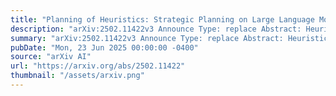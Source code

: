 ```yaml
---
title: "Planning of Heuristics: Strategic Planning on Large Language Models with Monte Carlo Tree Search for Automating Heuristic Optimization"
description: "arXiv:2502.11422v3 Announce Type: replace Abstract: Heuristics have achieved great success in solving combinatorial optimization problems~(COPs). However, heuristics designed by humans require too much domain knowledge and testing time. Since Large Language Models~(LLMs) possess strong capabilities to understand and generate content with a knowledge base that covers various domains, they offer potential ways to automatically optimize heuristics. To this end, we propose Planning of Heuristics~(PoH), an optimization method that integrates LLM self-reflection with Monte Carlo Tree Search, a well-known planning algorithm. PoH iteratively refines generated heuristics by evaluating their performance and providing improvement suggestions. Our method enables to iteratively evaluate the generated heuristics~(states) and improve them based on the improvement suggestions~(actions) and evaluation results~(rewards), by effectively simulating future states to search for paths with higher rewards. In this paper, we apply PoH to solve the Traveling Salesman Problem and the Flow Shop Scheduling Problem. The experimental results show that PoH outperforms hand-crafted heuristics and other Automatic Heuristic Design methods based on LLMs, and achieves the state-of-the-art performance in automating heuristic optimization with LLMs to solve tested COPs, especially with large sizes."
summary: "arXiv:2502.11422v3 Announce Type: replace Abstract: Heuristics have achieved great success in solving combinatorial optimization problems~(COPs). However, heuristics designed by humans require too much domain knowledge and testing time. Since Large Language Models~(LLMs) possess strong capabilities to understand and generate content with a knowledge base that covers various domains, they offer potential ways to automatically optimize heuristics. To this end, we propose Planning of Heuristics~(PoH), an optimization method that integrates LLM self-reflection with Monte Carlo Tree Search, a well-known planning algorithm. PoH iteratively refines generated heuristics by evaluating their performance and providing improvement suggestions. Our method enables to iteratively evaluate the generated heuristics~(states) and improve them based on the improvement suggestions~(actions) and evaluation results~(rewards), by effectively simulating future states to search for paths with higher rewards. In this paper, we apply PoH to solve the Traveling Salesman Problem and the Flow Shop Scheduling Problem. The experimental results show that PoH outperforms hand-crafted heuristics and other Automatic Heuristic Design methods based on LLMs, and achieves the state-of-the-art performance in automating heuristic optimization with LLMs to solve tested COPs, especially with large sizes."
pubDate: "Mon, 23 Jun 2025 00:00:00 -0400"
source: "arXiv AI"
url: "https://arxiv.org/abs/2502.11422"
thumbnail: "/assets/arxiv.png"
---
```


